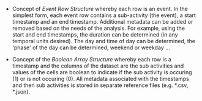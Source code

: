 
- Concept of _Event Row Structure_ whereby each row is an event. In the simplest form, each event row contains a sub-activity (the event), a start timestamp and an end timestamp. Additional metadata can be added or removed based on the needs of the analysis. For example, using the start and end timestamps, the duration can be determined (in any temporal units desired). The day and time of day can be determined, the 'phase' of the day can be determined, weekend or weekday ...

- Concept of the _Boolean Array Structure_ whereby each row is a timestamp and the columns of the dataset are the sub activities and values of the cells are boolean to indicate if the sub activity is occuring (1) or is not occuring (0). All metadata associated with the timestamps and then sub activities is stored in separate reference files (e.g. *.csv, *.json).

